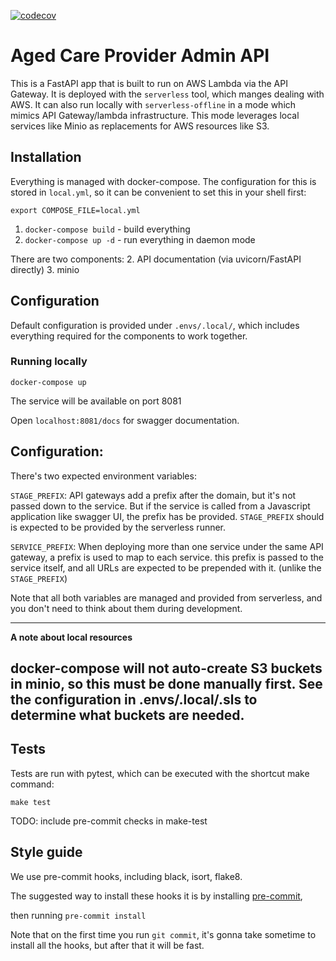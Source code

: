 [![codecov](https://codecov.io/gh/ACWIC/employer-admin/branch/master/graph/badge.svg?token=YB6L7D2H70)](https://codecov.io/gh/ACWIC/employer-admin)

# Aged Care Provider Admin API

This is a FastAPI app that is built to run on AWS Lambda via the API Gateway.
It is deployed with the `serverless` tool, which manges dealing with AWS. It can
also run locally with `serverless-offline` in a mode which mimics API Gateway/lambda
infrastructure. This mode leverages local services like Minio as replacements for 
AWS resources like S3.

## Installation

Everything is managed with docker-compose. The configuration for this is stored in
`local.yml`, so it can be convenient to set this in your shell first:
```
export COMPOSE_FILE=local.yml
```

1. `docker-compose build` - build everything
2. `docker-compose up -d` - run everything in daemon mode

There are two components:
2. API documentation (via uvicorn/FastAPI directly)
3. minio

## Configuration

Default configuration is provided under `.envs/.local/`, which includes
everything required for the components to work together.


### Running locally
```
docker-compose up
```

The service will be available on port 8081

Open `localhost:8081/docs` for swagger documentation.

## Configuration:

There's two expected environment variables:

`STAGE_PREFIX`: API gateways add a prefix after the domain, but it's not passed down to the service.
But if the service is called from a Javascript application like swagger UI, the prefix has be provided.
`STAGE_PREFIX` should is expected to be provided by the serverless runner.


`SERVICE_PREFIX`: When deploying more than one service under the same API gateway, a prefix is used to
map to each service. this prefix is passed to the service itself, and all URLs are expected to be prepended
with it. (unlike the `STAGE_PREFIX`)

Note that all both variables are managed and provided from serverless, and you don't need to think about them
during development.

---

**A note about local resources**

docker-compose will not auto-create S3 buckets in minio, so this must be done manually first.
See the configuration in .envs/.local/.sls to determine what buckets are needed.
---

## Tests

Tests are run with pytest, which can be executed with the shortcut make command:
```
make test
```

TODO: include pre-commit checks in make-test


## Style guide
We use pre-commit hooks, including black, isort, flake8.

The suggested way to install these hooks it is by installing [pre-commit](https://pre-commit.com/), 

then running 
`pre-commit install`

Note that on the first time you run `git commit`, it's gonna take sometime 
to install all the hooks, but after that it will be fast.

